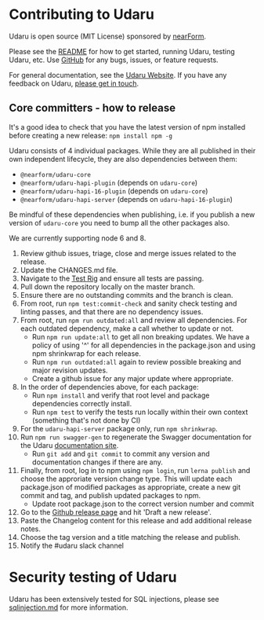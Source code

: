 # Contributing to Udaru

Udaru is open source (MIT License) sponsored by [nearForm](https://www.nearform.com).

Please see the [README](<https://github.com/nearform/udaru>) for how to get started, running Udaru, testing Udaru, etc. Use [GitHub](<https://github.com/nearform/udaru/issues>) for any bugs, issues, or feature requests.

For general documentation, see the [Udaru Website](<https://nearform.github.io/udaru/>). If you have any feedback on Udaru, [please get in touch](<https://github.com/nearform/udaru/issues>).

## Core committers - how to release

It's a good idea to check that you have the latest version of npm installed before creating a new release: `npm install npm -g`

Udaru consists of 4 individual packages. While they are all published in their own independent lifecycle, they are also dependencies between them:

*   `@nearform/udaru-core`
*   `@nearform/udaru-hapi-plugin` (depends on `udaru-core`)
*   `@nearform/udaru-hapi-16-plugin` (depends on `udaru-core`)
*   `@nearform/udaru-hapi-server` (depends on `udaru-hapi-16-plugin`)

Be mindful of these dependencies when publishing, i.e. if you publish a new version of `udaru-core` you need to bump all the other packages also.

We are currently supporting node 6 and 8.

1.  Review github issues, triage, close and merge issues related to the release.
2.  Update the CHANGES.md file.
3.  Navigate to the [Test Rig][Test] and ensure all tests are passing.
4.  Pull down the repository locally on the master branch.
5.  Ensure there are no outstanding commits and the branch is clean.
6.  From root, run `npm test:commit-check` and sanity check testing and linting passes, and that there are no dependency issues.
7.  From root, run `npm run outdated:all` and review all dependencies. For each outdated dependency, make a call whether to update or not.
    -   Run `npm run update:all` to get all non breaking updates. We have a policy of using '^' for all dependencies in the package.json and using npm shrinkwrap for each release.
    -   Run `npm run outdated:all` again to review possible breaking and major revision updates.
    -   Create a github issue for any major update where appropriate.
8.  In the order of dependencies above, for each package:
    -   Run `npm install` and verify that root level and package dependencies correctly install.
    -   Run `npm test` to verify the tests run locally within their own context (something that's not done by CI)
9.  For the `udaru-hapi-server` package only, run `npm shrinkwrap`.
10. Run `npm run swagger-gen` to regenerate the Swagger documentation for the Udaru [documentation site][docs-site].
    -   Run `git add` and `git commit` to commit any version and documentation changes if there are any.
11. Finally, from root, log in to npm using `npm login`, run `lerna publish` and choose the approriate version change type.  This will update each  package.json of modified packages as appropriate, create a new git commit and tag, and publish updated packages to npm.
    - Update root package.json to the correct version number and commit
12. Go to the [Github release page][Releases] and hit 'Draft a new release'.
13. Paste the Changelog content for this release and add additional release notes.
14. Choose the tag version and a title matching the release and publish.
15. Notify the #udaru slack channel

[Test]: https://travis-ci.org/nearform/udaru
[Releases]: https://github.com/nearform/udaru/releases
[docs-site]: https://nearform.github.io/udaru/

# Security testing of Udaru

Udaru has been extensively tested for SQL injections, please see [sqlinjection.md](./sqlinjection.md) for more information.
